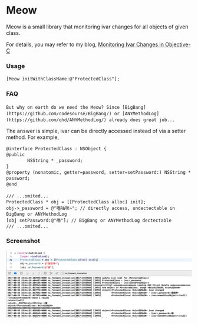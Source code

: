 # Meow

Meow is a small library that monitoring ivar changes for all objects of given class. 

For details, you may refer to my blog, [Monitoring Ivar Changes in Objective-C](https://blog.0xbbc.com/2017/08/monitoring-ivar-changes-in-objective-c/)

### Usage
```objc
[Meow initWithClassName:@"ProtectedClass"];
```

### FAQ
`But why on earth do we need the Meow? Since [BigBang](https://github.com/codesourse/BigBang/) or [ANYMethodLog](https://github.com/qhd/ANYMethodLog/) already does great job...`

The answer is simple, ivar can be directly accessed instead of via a setter method. For example, 

```objc
@interface ProtectedClass : NSObject {
@public
        NSString * _password;
}
@property (nonatomic, getter=password, setter=setPassword:) NSString * password;
@end

/// ...omited...
ProtectedClass * obj = [[ProtectedClass alloc] init];
obj->_password = @"喵咕咪~"; // directly access, undectectable in BigBang or ANYMethodLog
[obj setPassword:@"喵"]; // BigBang or ANYMethodLog dectectable
/// ...omited...
```

### Screenshot

![screenshot](meow-screenshot.png)
